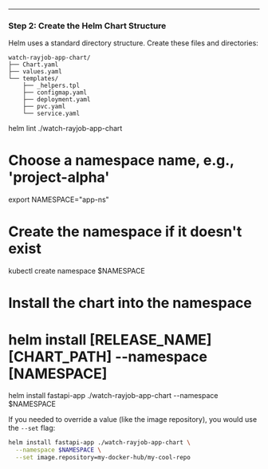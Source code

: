 
---

### Step 2: Create the Helm Chart Structure

Helm uses a standard directory structure. Create these files and directories:

```
watch-rayjob-app-chart/
├── Chart.yaml
├── values.yaml
└── templates/
    ├── _helpers.tpl
    ├── configmap.yaml
    ├── deployment.yaml
    ├── pvc.yaml
    └── service.yaml

```
helm lint ./watch-rayjob-app-chart

# Choose a namespace name, e.g., 'project-alpha'
export NAMESPACE="app-ns"

# Create the namespace if it doesn't exist
kubectl create namespace $NAMESPACE

# Install the chart into the namespace
# helm install [RELEASE_NAME] [CHART_PATH] --namespace [NAMESPACE]
helm install fastapi-app ./watch-rayjob-app-chart --namespace $NAMESPACE

If you needed to override a value (like the image repository), you would use the `--set` flag:
```bash
helm install fastapi-app ./watch-rayjob-app-chart \
  --namespace $NAMESPACE \
  --set image.repository=my-docker-hub/my-cool-repo